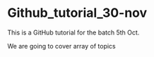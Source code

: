 # Github_tutorial_30-nov
This is a GitHub tutorial for the batch 5th Oct.

We are going to cover array of topics
